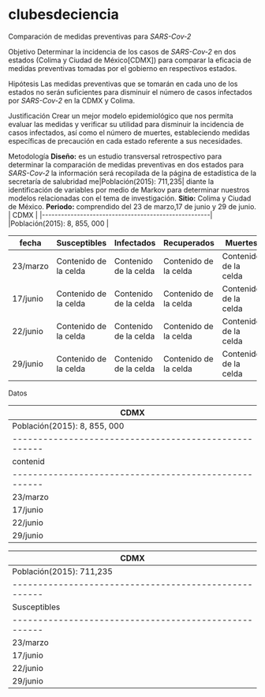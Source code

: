 # clubesdeciencia

Comparación de medidas preventivas para *SARS-Cov-2*

Objetivo
Determinar la incidencia de los casos de *SARS-Cov-2* en dos estados (Colima y Ciudad de México[CDMX]) para comparar la eficacia de medidas preventivas tomadas por el gobierno en respectivos estados.

Hipótesis
Las medidas preventivas que se tomarán en cada uno de los estados no serán suficientes para disminuir el número de casos infectados por *SARS-Cov-2* en la CDMX y Colima.

Justificación
Crear un mejor modelo epidemiológico que nos permita evaluar las medidas y verificar su utilidad para disminuir la incidencia de casos infectados, así como el número de muertes, estableciendo medidas específicas de precaución en cada estado referente a sus necesidades.

Metodología 
**Diseño:** es un estudio transversal retrospectivo para determinar la comparación de medidas preventivas en dos estados para *SARS-Cov-2* la información será recopilada de la página de estadística de la secretaría de salubridad me|Población(2015): 711,235| diante la identificación de variables por medio de Markov para determinar nuestros modelos relacionadas con el tema de investigación.
**Sitio:** Colima y Ciudad de México.
**Periodo:** comprendido del 23 de marzo,17 de junio y 29 de junio.
|                         CDMX                        |
|-----------------------------------------------------|
|Población(2015): 8, 855, 000                         |


| fecha | Susceptibles | Infectados | Recuperados | Muertes |
| ------------- | ------------- | ------------- | ------------- | ------------- |
| 23/marzo  | Contenido de la celda  | Contenido de la celda  | Contenido de la celda  | Contenido de la celda  |
| 17/junio  | Contenido de la celda  | Contenido de la celda  | Contenido de la celda  | Contenido de la celda  |
| 22/junio  | Contenido de la celda  | Contenido de la celda  | Contenido de la celda  | Contenido de la celda  |
| 29/junio  | Contenido de la celda  | Contenido de la celda  | Contenido de la celda  | Contenido de la celda  |


Datos


|                         CDMX                        |
|-----------------------------------------------------|
|Población(2015): 8, 855, 000                         |
|-----------------------------------------------------|
| contenid | Susceptibles | Infectados | Recuperados | Muertes |
|-----------------------------------------------------|
| 23/marzo |  8,854,940 |    60    |     0     |    2   |
| 17/junio |      1     |   2      |       2   |      2 |
| 22/junio | 8,814,979  |  40,021  |  34,837   |   5,184|
| 29/junio |       1    |     2    |       2   |    2   |



|                         CDMX                        |
|-----------------------------------------------------|
|Población(2015): 711,235                             |
|-----------------------------------------------------|
|Susceptibles|         Infectados|Recuperados| Muertes|
|-----------------------------------------------------|
|23/marzo|-----------|-----------|-----------|--------|
|17/junio|-----------|-----------|-----------|--------|
|22/junio|-----------|-----------|-----------|--------|
|29/junio|-----------|-----------|-----------|--------|
